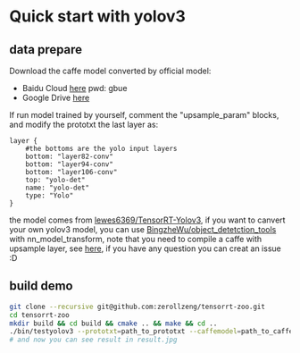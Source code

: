 <!--
 * @Author: zerollzeng
 * @Date: 2019-09-04 17:18:42
 * @LastEditors: zerollzeng
 * @LastEditTime: 2019-09-04 17:18:43
 -->
# Quick start with yolov3
## data prepare

Download the caffe model converted by official model:

+ Baidu Cloud [here](https://pan.baidu.com/s/1VBqEmUPN33XrAol3ScrVQA) pwd: gbue
+ Google Drive [here](https://drive.google.com/open?id=18OxNcRrDrCUmoAMgngJlhEglQ1Hqk_NJ)


If run model trained by yourself, comment the "upsample_param" blocks, and modify the prototxt the last layer as:
```
layer {
    #the bottoms are the yolo input layers
    bottom: "layer82-conv"
    bottom: "layer94-conv"
    bottom: "layer106-conv"
    top: "yolo-det"
    name: "yolo-det"
    type: "Yolo"
}
```
the model comes from [lewes6369/TensorRT-Yolov3](https://github.com/lewes6369/TensorRT-Yolov3), if you want to canvert your own yolov3 model, you can use [BingzheWu/object_detetction_tools](https://github.com/BingzheWu/object_detetction_tools) with nn_model_transform, note that you need to compile a caffe with upsample layer, see [here](https://github.com/BVLC/caffe/pull/6384), if you have any question you can creat an issue :D

## build demo

```bash
git clone --recursive git@github.com:zerollzeng/tensorrt-zoo.git
cd tensorrt-zoo
mkdir build && cd build && cmake .. && make && cd ..
./bin/testyolov3 --prototxt=path_to_prototxt --caffemodel=path_to_caffemodel --save_engine=save_engine_name --input=test.jpg
# and now you can see result in result.jpg
```